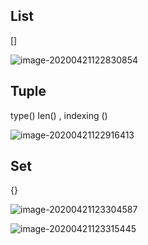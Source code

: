## List

[]

![image-20200421122830854](C:\Users\hongy\Desktop\基础知识\python\pictures\image-20200421122830854.png)

## Tuple

type()  len() , indexing  ()

![image-20200421122916413](C:\Users\hongy\Desktop\基础知识\python\pictures\image-20200421122916413.png)

## Set

{}

![image-20200421123304587](C:\Users\hongy\AppData\Roaming\Typora\typora-user-images\image-20200421123304587.png)

![image-20200421123315445](C:\Users\hongy\AppData\Roaming\Typora\typora-user-images\image-20200421123315445.png)